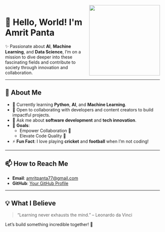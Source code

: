 
 <img align='right' src="https://media.giphy.com/media/M9gbBd9nbDrOTu1Mqx/giphy.gif" width="230">
 
# 👋 Hello, World! I'm **Amrit Panta**  
✨ Passionate about **AI**, **Machine Learning**, and **Data Science**, I’m on a mission to dive deeper into these fascinating fields and contribute to society through innovation and collaboration.

---

## 🚀 About Me  
- 🔭 Currently learning **Python**, **AI**, and **Machine Learning**.  
- 👯 Open to collaborating with developers and content creators to build impactful projects.  
- 💬 Ask me about **software development** and **tech innovation**.  
- 🥅 **Goals**:  
  - Empower Collaboration 🤝  
  - Elevate Code Quality 🚀  
- ⚡ **Fun Fact**: I love playing **cricket** and **football** when I’m not coding!  

---

## 📫 How to Reach Me  
- **Email**: [amritpanta77@gmail.com](mailto:amritpanta77@gmail.com)  
- **GitHub**: [Your GitHub Profile](https://github.com/your-username)  

---

## 💡 What I Believe  
> “Learning never exhausts the mind.” – Leonardo da Vinci  

Let’s build something incredible together! 🌟

